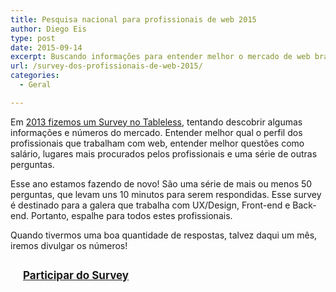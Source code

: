 ```yaml
---
title: Pesquisa nacional para profissionais de web 2015
author: Diego Eis
type: post
date: 2015-09-14
excerpt: Buscando informações para entender melhor o mercado de web brasileiro.
url: /survey-dos-profissionais-de-web-2015/
categories:
  - Geral

---
```

Em [2013 fizemos um Survey no Tableless][1], tentando descobrir algumas informações e números do mercado. Entender melhor qual o perfil dos profissionais que trabalham com web, entender melhor questões como salário, lugares mais procurados pelos profissionais e uma série de outras perguntas.

Esse ano estamos fazendo de novo! São uma série de mais ou menos 50 perguntas, que levam uns 10 minutos para serem respondidas. Esse survey é destinado para a galera que trabalha com UX/Design, Front-end e Back-end. Portanto, espalhe para todos estes profissionais.

Quando tivermos uma boa quantidade de respostas, talvez daqui um mês, iremos divulgar os números!

<a class="typeform-share button" href="http://bit.ly/surveytableless2015" data-mode="2" target="_blank" style="display: inline-block; float: none !important; clear:both !important; font-size:17px; font-weight: bold; padding: 15px 20px;">Participar do Survey</a>

 [1]: http://tableless.com.br/resultados-survey-2013/